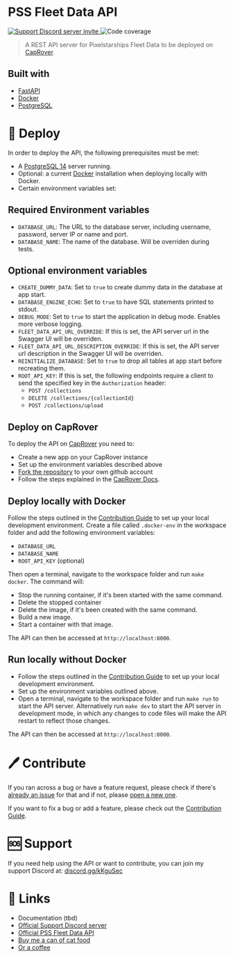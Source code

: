 # PSS Fleet Data API

<a href="https://discord.gg/kKguSec" target="_blank">
    <img src="https://discord.com/api/guilds/565819215731228672/embed.png" alt="Support Discord server invite">
</a>
<img src="https://img.shields.io/codecov/c/github/Zukunftsmusik/pss-fleet-data-api" alt="Code coverage">

> A REST API server for Pixelstarships Fleet Data to be deployed on [CapRover](https://caprover.com/).

## Built with

- [FastAPI](https://fastapi.tiangolo.com/)
- [Docker](https://www.docker.com/)
- [PostgreSQL](https://www.postgresql.org/)

# 🚀 Deploy
In order to deploy the API, the following prerequisites must be met:

- A [PostgreSQL 14](https://www.postgresql.org/) server running.
- Optional: a current [Docker](https://www.docker.com/) installation when deploying locally with Docker.
- Certain environment variables set:

## Required Environment variables
- `DATABASE_URL`: The URL to the database server, including username, password, server IP or name and port.
- `DATABASE_NAME`: The name of the database. Will be overriden during tests.

## Optional environment variables
- `CREATE_DUMMY_DATA`: Set to `true` to create dummy data in the database at app start.
- `DATABASE_ENGINE_ECHO`: Set to `true` to have SQL statements printed to stdout.
- `DEBUG_MODE`: Set to `true` to start the application in debug mode. Enables more verbose logging.
- `FLEET_DATA_API_URL_OVERRIDE`: If this is set, the API server url in the Swagger UI will be overriden.
- `FLEET_DATA_API_URL_DESCRIPTION_OVERRIDE`: If this is set, the API server url description in the Swagger UI will be overriden.
- `REINITIALIZE_DATABASE`: Set to `true` to drop all tables at app start before recreating them.
- `ROOT_API_KEY`: If this is set, the following endpoints require a client to send the specified key in the `Authorization` header:
  - `POST /collections`
  - `DELETE /collections/{collectionId}`
  - `POST /collections/upload`

## Deploy on CapRover
To deploy the API on [CapRover](https://caprover.com/) you need to:
- Create a new app on your CapRover instance
- Set up the environment variables described above
- [Fork the repository](https://github.com/Zukunftsmusik/pss-fleet-data-importer/fork) to your own github account
- Follow the steps explained in the [CapRover Docs](https://caprover.com/docs/ci-cd-integration/deploy-from-github.html).

## Deploy locally with Docker
Follow the steps outlined in the [Contribution Guide](CONTRIBUTING.md) to set up your local development environment. Create a file called `.docker-env` in the workspace folder and add the following environment variables:
- `DATABASE_URL`
- `DATABASE_NAME`
- `ROOT_API_KEY` (optional)

Then open a terminal, navigate to the workspace folder and run `make docker`. The command will:
- Stop the running container, if it's been started with the same command.
- Delete the stopped container
- Delete the image, if it's been created with the same command.
- Build a new image.
- Start a container with that image.

The API can then be accessed at `http://localhost:8000`.

## Run locally without Docker
- Follow the steps outlined in the [Contribution Guide](CONTRIBUTING.md) to set up your local development environment.
- Set up the environment variables outlined above.
- Open a terminal, navigate to the workspace folder and run `make run` to start the API server. Alternatively run `make dev` to start the API server in development mode, in which any changes to code files will make the API restart to reflect those changes.

The API can then be accessed at `http://localhost:8000`.

# 🖊️ Contribute
If you ran across a bug or have a feature request, please check if there's [already an issue](https://github.com/Zukunftsmusik/pss-fleet-data-api/issues) for that and if not, please [open a new one](https://github.com/Zukunftsmusik/pss-fleet-data-api/issues/new).

If you want to fix a bug or add a feature, please check out the [Contribution Guide](CONTRIBUTING.md).

# 🆘 Support
If you need help using the API or want to contribute, you can join my support Discord at: [discord.gg/kKguSec](https://https://discord.gg/kKguSec)

# 🔗 Links
- Documentation (tbd)
- [Official Support Discord server](https://https://discord.gg/kKguSec)
- [Official PSS Fleet Data API](https://fleetdata.dolores2.xyz)
- [Buy me a can of cat food](https://buymeacoffee.com/the_worst_pss)
- [Or a coffee](https://ko-fi.com/theworstpss)
